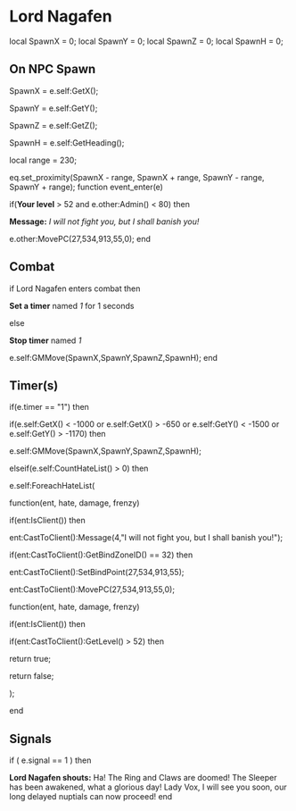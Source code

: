 # Lord Nagafen


local SpawnX = 0;
local SpawnY = 0;
local SpawnZ = 0;
local SpawnH = 0;



## On NPC Spawn

SpawnX = e.self:GetX();

SpawnY = e.self:GetY();

SpawnZ = e.self:GetZ();

SpawnH = e.self:GetHeading();

local range = 230;

eq.set_proximity(SpawnX - range, SpawnX + range, SpawnY - range, SpawnY + range);
function event_enter(e)

if(**Your level** > 52 and e.other:Admin() < 80) then


**Message:** <span class="text-warning">*I will not fight you, but I shall banish you!*</span>


e.other:MovePC(27,534,913,55,0); 
end



## Combat

if Lord Nagafen enters combat  then


**Set a timer** named *1* for 1 seconds

else


**Stop timer** named *1*


e.self:GMMove(SpawnX,SpawnY,SpawnZ,SpawnH);
end



## Timer(s)

if(e.timer == "1") then


if(e.self:GetX() < -1000 or e.self:GetX() > -650 or e.self:GetY() < -1500 or e.self:GetY() > -1170) then



e.self:GMMove(SpawnX,SpawnY,SpawnZ,SpawnH);


elseif(e.self:CountHateList() > 0) then



e.self:ForeachHateList(




function(ent, hate, damage, frenzy)





if(ent:IsClient()) then






ent:CastToClient():Message(4,"I will not fight you, but I shall banish you!");






if(ent:CastToClient():GetBindZoneID() == 32) then







ent:CastToClient():SetBindPoint(27,534,913,55);











ent:CastToClient():MovePC(27,534,913,55,0);












function(ent, hate, damage, frenzy)





if(ent:IsClient()) then






if(ent:CastToClient():GetLevel() > 52) then







return true;














return false;






);

end



## Signals

if ( e.signal == 1 ) then


**Lord Nagafen shouts:** <span class="text-danger">Ha!  The Ring and Claws are doomed!  The Sleeper has been awakened, what a glorious day!  Lady Vox, I will see you soon, our long delayed nuptials can now proceed!</span>
end
